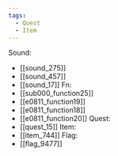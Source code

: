 ```yaml
---
tags:
  - Quest
  - Item
---
```

Sound:
- [[sound_275]]
- [[sound_457]]
- [[sound_17]]
Fn:
- [[sub000_function25]]
- [[e0811_function19]]
- [[e0811_function18]]
- [[e0811_function20]]
Quest:
- [[quest_15]]
Item:
- [[item_744]]
Flag:
- [[flag_9477]]
